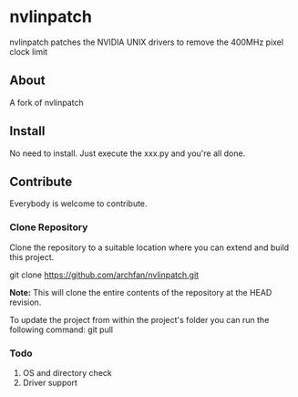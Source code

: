# nvlinpatch
nvlinpatch patches the NVIDIA UNIX drivers to remove the 400MHz pixel clock limit


## About

A fork of nvlinpatch

## Install

No need to install. Just execute the xxx.py and you're all done.


## Contribute

Everybody is welcome to contribute.

### Clone Repository

Clone the repository to a suitable location where you can extend and build this project.


git clone https://github.com/archfan/nvlinpatch.git


**Note:** This will clone the entire contents of the repository at the HEAD revision.

To update the project from within the project's folder you can run the following command: git pull



### Todo
1. OS and directory check
2. Driver support
